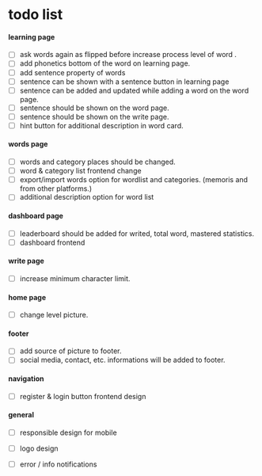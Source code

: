 # todo list

#### learning page
- [ ]  ask words again as flipped before increase process level of word .
- [ ]  add phonetics bottom of the word on learning page.
- [ ]  add sentence property of words
  - [ ]  sentence can be shown with a sentence button in learning page
  - [ ]  sentence can be added and updated while adding a word on the word page.
  - [ ]  sentence should be shown on the word page.
  - [ ]  sentence should be shown on the write page.
- [ ]  hint button for additional description in word card.
#### words page
- [ ]  words and category places should be changed.
- [ ]  word & category list frontend change
- [ ]  export/import words option for wordlist and categories. (memoris and from other platforms.)
- [ ]  additional description option for word list
#### dashboard page
- [ ]  leaderboard should be added for writed, total word, mastered statistics.
- [ ]  dashboard frontend
#### write page
- [ ]  increase minimum character limit.
#### home page
- [ ]  change level picture.
#### footer
- [ ]  add source of picture to footer.
- [ ]  social media, contact, etc. informations will be added to footer.
#### navigation
- [ ]  register & login button frontend design
#### general
- [ ]  responsible design for mobile
- [ ]  logo design
- [ ]  error / info notifications


